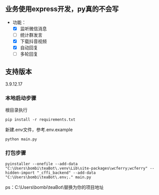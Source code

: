 ## 业务使用express开发，py真的不会写


- 功能：
    - [x] 监听微信消息
    - [ ] 统计群发言
    - [x] 下载抖音视频
    - [x] 自动回复
    - [ ] 多轮回复

## 支持版本
3.9.12.17

### 本地启动步骤
根目录执行
```pip
pip install -r requirements.txt
```
新建.env文件，参考.env.example
```text
python main.py
```



### 打包步骤
```text
pyinstaller --onefile --add-data "C:\Users\bombi\teaBot\.venv\Lib\site-packages\wcferry;wcferry" --hidden-import "_cffi_backend" --add-data "C:\Users\bombi\teaBot\.env;." main.py
```
ps：C:\Users\bombi\teaBot\替换为你的项目地址
